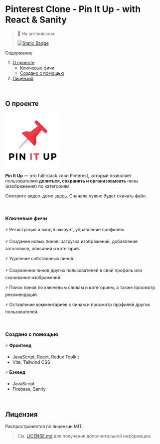 # Pinterest Clone - Pin It Up - with React & Sanity

> :speech_balloon: На английском:
> 
> [![Static Badge](https://img.shields.io/badge/lang-ru-%23e3242b)](https://github.com/elizaveta-sm/pin-it-up/blob/main/README.md)

<!-- TABLE OF CONTENTS -->
<summary>Содержание</summary>
<ol>
  <li>
    <a href="#о-проекте">О проекте</a>
    <ul>
      <li><a href="#ключевые-фичи">Ключевые фичи</a></li>
      <li><a href="#создано-с-помощью">Создано с помощью</a></li>
    </ul>
  </li>
  <li><a href="#лицензия">Лицензия</a></li>
</ol>

&nbsp;

<!-- ABOUT THE PROJECT -->
## О проекте

<img alt="pin it up logo" src="./frontend/public/pin-it-up-logo.png" height="175" />

**Pin It Up** — это full-stack клон Pinterest, который позволяет пользователям **делиться, сохранять и организовывать** пины (изображения) по категориям.

Смотрите видео-демо <a href="https://github.com/elizaveta-sm/pin-it-up/blob/main/assets/pin-it-up-desktop.mp4">здесь</a>. Сначала нужно будет скачать файл.

&nbsp;

### Ключевые фичи

:zap: Регистрация и вход в аккаунт, управление профилем. 

:zap: Создание новых пинов: загрузка изображений, добавление заголовков, описаний и категорий.

:zap: Удаление собственных пинов.  

:zap: Сохранение пинов других пользователей в свой профиль или скачивание изображений.  

:zap: Поиск пинов по ключевым словам и категориям, а также просмотр рекомендаций.  

:zap: Оставление комментариев к пинам и просмотр профилей других пользователей.  

&nbsp;

### Создано с помощью

:zap: **Фронтенд**
* JavaScript, React, Redux Toolkit  
* Vite, Tailwind CSS  

:zap: **Бэкенд**
* JavaScript  
* Firebase, Sanity  

&nbsp;

## Лицензия
Распространяется по лицензии MIT.  

> См. <a href="https://github.com/elizaveta-sm/pin-it-up/blob/main/LICENSE.md">LICENSE.md</a> для получения дополнительной информации.
